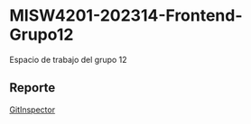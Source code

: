 # MISW4201-202314-Frontend-Grupo12
Espacio de trabajo del grupo 12
 
## Reporte
[GitInspector](https://misw-4201-procesosdesarrolloagil.github.io/MISW4201-202314-Frontend-Grupo12/reports)

